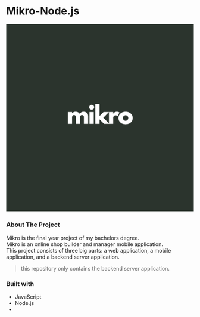 # Mikro-Node.js
![mikro logo](logo.PNG)
### About The Project
Mikro is the final year project of my bachelors degree. <br/>
Mikro is an online shop builder and manager mobile application. <br/>
This project consists of three big parts: a web application, a mobile application, and a backend server application.
> this repository only contains the backend server application.
### Built with
- JavaScript
- Node.js
- 
